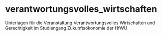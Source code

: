 # verantwortungsvolles_wirtschaften

Unterlagen für die Veranstaltung Verantwortungsvolles Wirtschaften und Gerechtigkeit im Studiengang Zukunftsökonomie der HfWU
